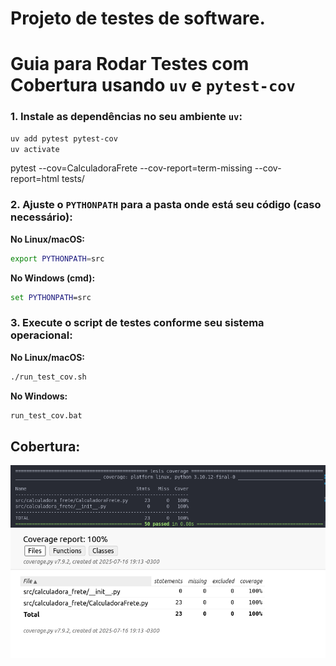 # Projeto de testes de software.

# Guia para Rodar Testes com Cobertura usando `uv` e `pytest-cov`

### 1. Instale as dependências no seu ambiente `uv`:
```bash
uv add pytest pytest-cov
uv activate
```

pytest --cov=CalculadoraFrete --cov-report=term-missing --cov-report=html tests/

### 2. Ajuste o `PYTHONPATH` para a pasta onde está seu código (caso necessário):

**No Linux/macOS:**
```bash
export PYTHONPATH=src
```

**No Windows (cmd):**
```cmd
set PYTHONPATH=src
```

### 3. Execute o script de testes conforme seu sistema operacional:

**No Linux/macOS:**
```bash
./run_test_cov.sh
```

**No Windows:**
```cmd
run_test_cov.bat
```



## Cobertura:

![alt text](image-2.png)
![alt text](image.png)
